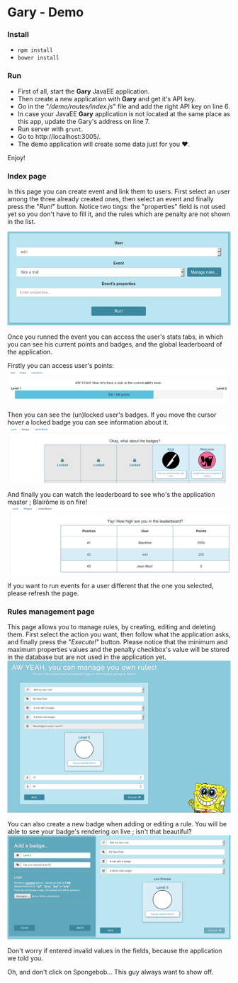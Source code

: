 
# Gary - Demo

### Install

 - `npm install`
 - `bower install`

### Run

 - First of all, start the **Gary** JavaEE application.
 - Then create a new application with **Gary** and get it's API key.
 - Go in the "*/demo/routes/index.js*" file and add the right API key on line 6.
 - In case your JavaEE **Gary** application is not located at the same place as this app, update the Gary's address on line 7.
 - Run server with `grunt`.
 - Go to http://localhost:3005/.
 - The demo application will create some data just for you ♥.

Enjoy!

### Index page
In this page you can create event and link them to users. First select an user among the three already created ones, then select an event and finally press the "*Run!*" button. Notice two tings: the "properties" field is not used yet so you don't have to fill it, and the rules which are penalty are not shown in the list.

![alt text](documentation_images/running_event.png "Running an event")

Once you runned the event you can access the user's stats tabs, in which you can see his current points and badges, and the global leaderboard of the application.

Firstly you can access user's points:
![alt text](documentation_images/user_points.png "Current points of the selected user")

Then you can see the (un)locked user's badges. If you move the cursor hover a locked badge you can see information about it.
![alt text](documentation_images/user_badges.png "Current badges of the selected user")

And finally you can watch the leaderboard to see who's the application master ; Blairôme is on fire!
![alt text](documentation_images/leaderboard.png "Leaderboard of users points")

If you want to run events for a user different that the one you selected, please refresh the page.

### Rules management page
This page allows you to manage rules, by creating, editing and deleting them. First select the action you want, then follow what the application asks, and finally press the "*Execute!*" button. Please notice that the minimum and maximum properties values and the penalty checkbox's value will be stored in the database but are not used in the application yet.
![alt text](documentation_images/rule_management.png "Add a rule")

You can also create a new badge when adding or editing a rule. You will be able to see your badge's rendering on live ; isn't that beautiful?
![alt text](documentation_images/badge_creation.png "Add a badge")

Don't worry if entered invalid values in the fields, because the application we told you.

Oh, and don't click on Spongebob... This guy always want to show off.
